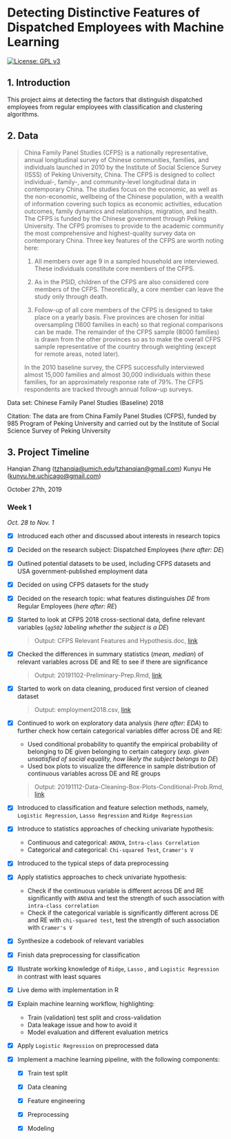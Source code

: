 # Detecting Distinctive Features of Dispatched Employees with Machine Learning

 [![License: GPL v3](https://img.shields.io/badge/License-GPL%20v3-blue.svg)](https://www.gnu.org/licenses/gpl-3.0) 

## 1. Introduction

This project aims at detecting the factors that distinguish dispatched employees from regular employees with classification and clustering algorithms.



## 2. Data

> China Family Panel Studies (CFPS) is a nationally representative, annual longitudinal survey of Chinese communities, families, and individuals launched in 2010 by the Institute of Social Science Survey (ISSS) of Peking University, China. The CFPS is designed to collect individual-, family-, and community-level longitudinal data in contemporary China. The studies focus on the economic, as well as the non-economic, wellbeing of the Chinese population, with a wealth of information covering such topics as economic activities, education outcomes, family dynamics and relationships, migration, and health. The CFPS is funded by the Chinese government through Peking University. The CFPS promises to provide to the academic community the most comprehensive and highest-quality survey data on contemporary China. Three key features of the CFPS are worth noting here:
>
> 1. All members over age 9 in a sampled household are interviewed. These individuals constitute core members of the CFPS.
>
> 2. As in the PSID, children of the CFPS are also considered core members of the CFPS. Theoretically, a core member can leave the study only through death.
>
> 3. Follow-up of all core members of the CFPS is designed to take place on a yearly basis. Five provinces are chosen for initial oversampling (1600 families in each) so that regional comparisons can be made. The remainder of the CFPS sample (8000 families) is drawn from the other provinces so as to make the overall CFPS sample representative of the country through weighting (except for remote areas, noted later).
>
> In the 2010 baseline survey, the CFPS successfully interviewed almost 15,000 families and almost 30,000 individuals within these families, for an approximately response rate of 79%. The CFPS respondents are tracked through annual follow-up surveys.



Data set: Chinese Family Panel Studies (Baseline) 2018

Citation: The data are from China Family Panel Studies (CFPS), funded by 985 Program of Peking University and carried out by the Institute of Social Science Survey of Peking University



## 3. Project Timeline

Hanqian Zhang (tzhanqia@umich.edu/tzhanqian@gmail.com)
Kunyu He (kunyu.he.uchicago@gmail.com)

October 27th, 2019


### Week 1

*Oct. 28 to Nov. 1*

- [x] Introduced each other and discussed about interests in research topics
- [x] Decided on the research subject: Dispatched Employees (*here after: DE*)
- [x] Outlined potential datasets to be used, including CFPS datasets and USA government-published employment data




- [x] Decided on using CFPS datasets for the study

- [x] Decided on the research topic: what features distinguishes *DE* from Regular Employees  (*here after: RE*)

- [x] Started to look at CFPS 2018 cross-sectional data, define relevant variables (*`qg502` labeling whether the subject is a DE*)

  > Output: CFPS Relevant Features and Hypothesis.doc, [link](https://github.com/tzhanqian/dispatchedworkersCFPS/blob/master/data/Relevant%20Features%20and%20Research%20Hypothesis.docx)

- [x] Checked the differences in summary statistics (*mean, median*) of relevant variables across DE and RE to see if there are significance

  > Output: 20191102-Preliminary-Prep.Rmd, [link](https://github.com/tzhanqian/dispatchedworkersCFPS/blob/master/notebooks/EDA/20191102%20Preliminary%20Prep.Rmd)



- [x] Started to work on data cleaning, produced first version of cleaned dataset

  > Output: employment2018.csv, [link](https://github.com/tzhanqian/dispatchedworkersCFPS/blob/master/data/employment2018.csv)

- [x] Continued to work on exploratory data analysis (*here after: EDA*) to further check how certain categorical variables differ across DE and RE:

  - Used conditional probability to quantify the empirical probability of belonging to DE given belonging to certain category (*exp. given unsatisfied of social equality, how likely the subject belongs to DE*)
  - Used box plots to visualize the difference in sample distribution of continuous variables across DE and RE groups

  > Output: 20191112-Data-Cleaning-Box-Plots-Conditional-Prob.Rmd, [link](https://github.com/tzhanqian/dispatchedworkersCFPS/blob/master/notebooks/EDA/20191112%20Data%20Cleaning-Box%20Plots-Conditional%20Prob.Rmd)

- [x] Introduced to classification and feature selection methods, namely, `Logistic Regression`, `Lasso Regression` and `Ridge Regression`

- [x] Introduce to statistics approaches of checking univariate hypothesis:

  - Continuous and categorical: `ANOVA`, `Intra-class Correlation`
  - Categorical and categorical: `Chi-squared Test`, `Cramer's V`

- [x] Introduced to the typical steps of data preprocessing




- [x] Apply statistics approaches to check univariate hypothesis:
  - Check if the continuous variable is different across DE and RE significantly with `ANOVA` and test the strength of such association with `intra-class correlation`
  - Check if the categorical variable is significantly different across DE and RE with `chi-squared test`, test the strength of such association with `Cramer's V`
- [x] Synthesize a codebook of relevant variables
- [x] Finish data preprocessing for classification



- [x] Illustrate working knowledge of `Ridge`, `Lasso` , and `Logistic Regression` in contrast with least squares
- [x] Live demo with implementation in R

- [x] Explain machine learning workflow, highlighting:
  - Train (validation) test split and cross-validation
  - Data leakage issue and how to avoid it
  - Model evaluation and different evaluation metrics
- [x] Apply `Logistic Regression` on preprocessed data


- [x] Implement a machine learning pipeline, with the following components:
  - [x] Train test split
  - [x] Data cleaning
  - [x] Feature engineering
  - [x] Preprocessing
  - [x] Modeling

